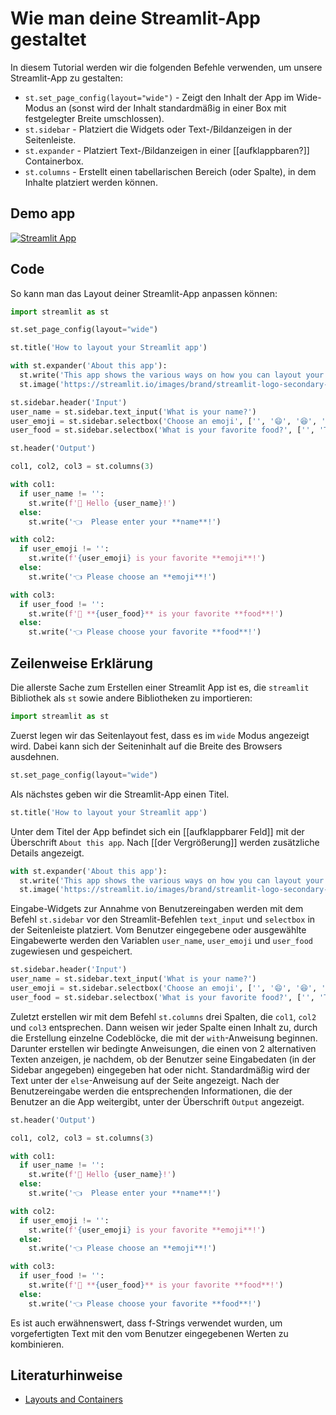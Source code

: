 # Wie man deine Streamlit-App gestaltet

In diesem Tutorial werden wir die folgenden Befehle verwenden, um unsere Streamlit-App zu gestalten:
- `st.set_page_config(layout="wide")` - Zeigt den Inhalt der App im Wide-Modus an (sonst wird der Inhalt standardmäßig in einer Box mit festgelegter Breite umschlossen).
- `st.sidebar` - Platziert die Widgets oder Text-/Bildanzeigen in der Seitenleiste.
- `st.expander` - Platziert Text-/Bildanzeigen in einer [[aufklappbaren?]] Containerbox.
- `st.columns` - Erstellt einen tabellarischen Bereich (oder Spalte), in dem Inhalte platziert werden können.

## Demo app

[![Streamlit App](https://static.streamlit.io/badges/streamlit_badge_black_white.svg)](https://share.streamlit.io/dataprofessor/streamlit-layout/)

## Code
So kann man das Layout deiner Streamlit-App anpassen können:
```python
import streamlit as st

st.set_page_config(layout="wide")

st.title('How to layout your Streamlit app')

with st.expander('About this app'):
  st.write('This app shows the various ways on how you can layout your Streamlit app.')
  st.image('https://streamlit.io/images/brand/streamlit-logo-secondary-colormark-darktext.png', width=250)

st.sidebar.header('Input')
user_name = st.sidebar.text_input('What is your name?')
user_emoji = st.sidebar.selectbox('Choose an emoji', ['', '😄', '😆', '😊', '😍', '😴', '😕', '😱'])
user_food = st.sidebar.selectbox('What is your favorite food?', ['', 'Tom Yum Kung', 'Burrito', 'Lasagna', 'Hamburger', 'Pizza'])

st.header('Output')

col1, col2, col3 = st.columns(3)

with col1:
  if user_name != '':
    st.write(f'👋 Hello {user_name}!')
  else:
    st.write('👈  Please enter your **name**!')

with col2:
  if user_emoji != '':
    st.write(f'{user_emoji} is your favorite **emoji**!')
  else:
    st.write('👈 Please choose an **emoji**!')

with col3:
  if user_food != '':
    st.write(f'🍴 **{user_food}** is your favorite **food**!')
  else:
    st.write('👈 Please choose your favorite **food**!')
```

## Zeilenweise Erklärung
Die allerste Sache zum Erstellen einer Streamlit App ist es, die `streamlit` Bibliothek als `st` sowie andere Bibliotheken zu importieren:
```python
import streamlit as st
```

Zuerst legen wir das Seitenlayout fest, dass es im `wide` Modus angezeigt wird. Dabei kann sich der Seiteninhalt auf die Breite des Browsers ausdehnen.
```python
st.set_page_config(layout="wide")
```

Als nächstes geben wir die Streamlit-App einen Titel.
```python
st.title('How to layout your Streamlit app')
```

Unter dem Titel der App befindet sich ein [[aufklappbarer Feld]] mit der Überschrift `About this app`. Nach [[der Vergrößerung]] werden zusätzliche Details angezeigt.

```python
with st.expander('About this app'):
  st.write('This app shows the various ways on how you can layout your Streamlit app.')
  st.image('https://streamlit.io/images/brand/streamlit-logo-secondary-colormark-darktext.png', width=250)
```

Eingabe-Widgets zur Annahme von Benutzereingaben werden mit dem Befehl `st.sidebar` vor den Streamlit-Befehlen `text_input` und `selectbox` in der Seitenleiste platziert. Vom Benutzer eingegebene oder ausgewählte Eingabewerte werden den Variablen `user_name`, `user_emoji` und `user_food` zugewiesen und gespeichert.

```python
st.sidebar.header('Input')
user_name = st.sidebar.text_input('What is your name?')
user_emoji = st.sidebar.selectbox('Choose an emoji', ['', '😄', '😆', '😊', '😍', '😴', '😕', '😱'])
user_food = st.sidebar.selectbox('What is your favorite food?', ['', 'Tom Yum Kung', 'Burrito', 'Lasagna', 'Hamburger', 'Pizza'])
```

Zuletzt erstellen wir mit dem Befehl `st.columns` drei Spalten, die `col1`, `col2` und `col3` entsprechen. Dann weisen wir jeder Spalte einen Inhalt zu, durch die Erstellung einzelne Codeblöcke, die mit der `with`-Anweisung beginnen. Darunter erstellen wir bedingte Anweisungen, die einen von 2 alternativen Texten anzeigen, je nachdem, ob der Benutzer seine Eingabedaten (in der Sidebar angegeben) eingegeben hat oder nicht. Standardmäßig wird der Text unter der `else`-Anweisung auf der Seite angezeigt. Nach der Benutzereingabe werden die entsprechenden Informationen, die der Benutzer an die App weitergibt, unter der Überschrift `Output` angezeigt.

```python
st.header('Output')

col1, col2, col3 = st.columns(3)

with col1:
  if user_name != '':
    st.write(f'👋 Hello {user_name}!')
  else:
    st.write('👈  Please enter your **name**!')

with col2:
  if user_emoji != '':
    st.write(f'{user_emoji} is your favorite **emoji**!')
  else:
    st.write('👈 Please choose an **emoji**!')

with col3:
  if user_food != '':
    st.write(f'🍴 **{user_food}** is your favorite **food**!')
  else:
    st.write('👈 Please choose your favorite **food**!')
```
Es ist auch erwähnenswert, dass f-Strings verwendet wurden, um vorgefertigten Text mit den vom Benutzer eingegebenen Werten zu kombinieren.


## Literaturhinweise
- [Layouts and Containers](https://docs.streamlit.io/library/api-reference/layout)

